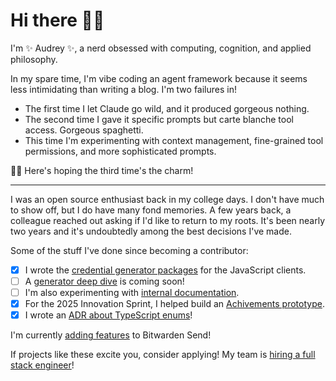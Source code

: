 # Hi there 👋🏻

I'm ✨ Audrey ✨, a nerd obsessed with computing, cognition, and applied philosophy.

In my spare time, I'm vibe coding an agent framework because it seems less intimidating than writing a blog. I'm two failures in!

* The first time I let Claude go wild, and it produced gorgeous nothing.
* The second time I gave it specific prompts but carte blanche tool access. Gorgeous spaghetti.
* This time I'm experimenting with context management, fine-grained tool permissions, and more sophisticated prompts.

🤞🏻 Here's hoping the third time's the charm!

-----

I was an open source enthusiast back in my college days. I don't have much to show off, but I do have many fond memories. A few years back, a colleague reached out asking if I'd like to return to my roots. It's been nearly two years and it's undoubtedly among the best decisions I've made.

Some of the stuff I've done since becoming a contributor:

- [x] I wrote the [credential generator packages](https://github.com/bitwarden/clients/tree/main/libs/tools/generator) for the JavaScript clients.
- [ ] A [generator deep dive](https://github.com/bitwarden/contributing-docs/pull/595) is coming soon!
- [ ] I'm also experimenting with [internal documentation](https://github.com/bitwarden/clients/pull/15018).
- [x] For the 2025 Innovation Sprint, I helped build an [Achivements prototype](https://github.com/bitwarden/clients/pull/13766).
- [x] I wrote an [ADR about TypeScript enums](https://contributing.bitwarden.com/architecture/adr/ts-deprecate-enums)!

I'm currently [adding features](https://github.com/bitwarden/server/pull/5857) to Bitwarden Send!

If projects like these excite you, consider applying! My team is [hiring a full stack engineer](https://bitwarden.com/careers/6602420003/)!
